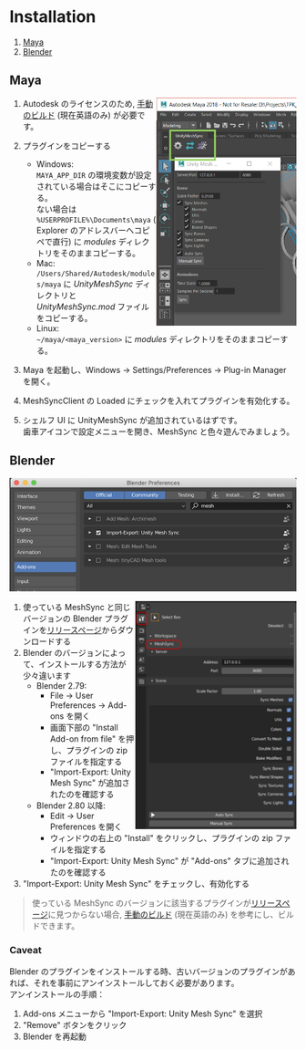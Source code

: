 # Installation

1. [Maya](#maya)
1. [Blender](#blender)

## Maya

<img align="right" src="../Images/MeshSyncClientMaya.png" height=400>

1. Autodesk のライセンスのため, [手動のビルド](../en/BuildDCCPlugins.md) (現在英語のみ) が必要です。
1. プラグインをコピーする
   - Windows:   
     `MAYA_APP_DIR` の環境変数が設定されている場合はそこにコピーする。  
     ない場合は `%USERPROFILE%\Documents\maya` ( Explorer のアドレスバーへコピペで直行) に *modules* ディレクトリをそのままコピーする。
   - Mac:   
     `/Users/Shared/Autodesk/modules/maya` に *UnityMeshSync* ディレクトリと *UnityMeshSync.mod* ファイルをコピーする。
   - Linux:   
     `~/maya/<maya_version>` に *modules* ディレクトリをそのままコピーする。  

1. Maya を起動し、Windows -> Settings/Preferences -> Plug-in Manager を開く。
1. MeshSyncClient の Loaded にチェックを入れてプラグインを有効化する。
1. シェルフ UI に UnityMeshSync が追加されているはずです。  
   歯車アイコンで設定メニューを開き、MeshSync と色々遊んでみましょう。

## Blender
  
![MeshSyncClientBlender_Installation](../Images/MeshSyncClientBlender_Installation.png)

<img align="right" src="../Images/MeshSyncClientBlender.png" height=400>

1. 使っている MeshSync と同じバージョンの Blender プラグインを[リリースページ](https://github.com/Unity-Technologies/MeshSyncDCCPlugin/releases)からダウンロードする 
1. Blender のバージョンによって、インストールする方法が少々違います
   - Blender 2.79:
     * File -> User Preferences -> Add-ons を開く
     * 画面下部の "Install Add-on from file" を押し、プラグインの zip ファイルを指定する
     * "Import-Export: Unity Mesh Sync" が追加されたのを確認する        
   - Blender 2.80 以降:
     * Edit -> User Preferences を開く 
     * ウィンドウの右上の "Install" をクリックし、プラグインの zip ファイルを指定する
     * "Import-Export: Unity Mesh Sync" が "Add-ons" タブに追加されたのを確認する
1. "Import-Export: Unity Mesh Sync" をチェックし、有効化する 
   

> 使っている MeshSync のバージョンに該当するプラグインが[リリースページ](https://github.com/Unity-Technologies/MeshSyncDCCPlugin/releases)に見つからない場合, 
  [手動のビルド](../en/BuildDCCPlugins.md) (現在英語のみ) を参考にし、ビルドできます。
  
### Caveat

Blender のプラグインをインストールする時、古いバージョンのプラグインがあれば、それを事前にアンインストールしておく必要があります。  
アンインストールの手順：

1. Add-ons メニューから "Import-Export: Unity Mesh Sync" を選択
1. "Remove" ボタンをクリック
1. Blender を再起動 
  
